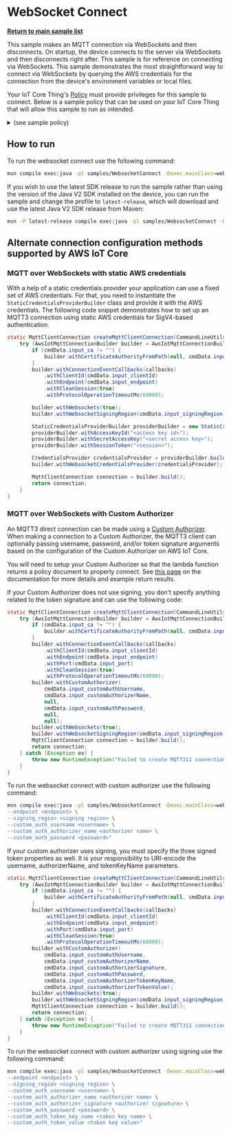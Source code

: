 # WebSocket Connect

[**Return to main sample list**](../README.md)

This sample makes an MQTT connection via WebSockets and then disconnects. On startup, the device connects to the server via WebSockets and then disconnects right after. This sample is for reference on connecting via WebSockets. This sample demonstrates the most straightforward way to connect via WebSockets by querying the AWS credentials for the connection from the device's environment variables or local files.

Your IoT Core Thing's [Policy](https://docs.aws.amazon.com/iot/latest/developerguide/iot-policies.html) must provide privileges for this sample to connect. Below is a sample policy that can be used on your IoT Core Thing that will allow this sample to run as intended.

<details>
<summary>(see sample policy)</summary>
<pre>
{
  "Version": "2012-10-17",
  "Statement": [
    {
      "Effect": "Allow",
      "Action": [
        "iot:Connect"
      ],
      "Resource": [
        "arn:aws:iot:<b>region</b>:<b>account</b>:client/test-*"
      ]
    }
  ]
}
</pre>

Replace with the following with the data from your AWS account:
* `<region>`: The AWS IoT Core region where you created your AWS IoT Core thing you wish to use with this sample. For example `us-east-1`.
* `<account>`: Your AWS IoT Core account ID. This is the set of numbers in the top right next to your AWS account name when using the AWS IoT Core website.

Note that in a real application, you may want to avoid the use of wildcards in your ClientID or use them selectively. Please follow best practices when working with AWS on production applications using the SDK. Also, for the purposes of this sample, please make sure your policy allows a client ID of `test-*` to connect or use `--client_id <client ID here>` to send the client ID your policy supports.

For this sample, using WebSockets will attempt to fetch the AWS credentials to authorize the connection from your environment variables or local files. See the [authorizing direct AWS](https://docs.aws.amazon.com/iot/latest/developerguide/authorizing-direct-aws.html) page for documentation on how to get the AWS credentials, which then you can set to the `AWS_ACCESS_KEY_ID`, `AWS_SECRET_ACCESS`, and `AWS_SESSION_TOKEN` environment variables.

</details>

## How to run

To run the websocket connect use the following command:

```sh
mvn compile exec:java -pl samples/WebsocketConnect -Dexec.mainClass=websocketconnect.WebsocketConnect -Dexec.args="--endpoint <endpoint> --signing_region <signing region>"
```

If you wish to use the latest SDK release to run the sample rather than using the version of the Java V2 SDK installed on the device, you can run the sample and change the profile to `latest-release`, which will download and use the latest Java V2 SDK release from Maven:

```sh
mvn -P latest-release compile exec:java -pl samples/WebsocketConnect -Dexec.mainClass=websocketconnect.WebsocketConnect -Dexec.args="--endpoint <endpoint> --signing_region <signing region>"
```

## Alternate connection configuration methods supported by AWS IoT Core

### MQTT over WebSockets with static AWS credentials

With a help of a static credentials provider your application can use a fixed set of AWS credentials. For that, you need
to instantiate the `StaticCredentialsProviderBuilder` class and provide it with the AWS credentials. The following code
snippet demonstrates how to set up an MQTT3 connection using static AWS credentials for SigV4-based authentication.

```java
static MqttClientConnection createMqttClientConnection(CommandLineUtils.SampleCommandLineData cmdData) {
    try (AwsIotMqttConnectionBuilder builder = AwsIotMqttConnectionBuilder.newMtlsBuilderFromPath(null, null)) {
        if (cmdData.input_ca != "") {
            builder.withCertificateAuthorityFromPath(null, cmdData.input_ca);
        }
        builder.withConnectionEventCallbacks(callbacks)
            .withClientId(cmdData.input_clientId)
            .withEndpoint(cmdData.input_endpoint)
            .withCleanSession(true)
            .withProtocolOperationTimeoutMs(60000);

        builder.withWebsockets(true);
        builder.withWebsocketSigningRegion(cmdData.input_signingRegion);

        StaticCredentialsProviderBuilder providerBuilder = new StaticCredentialsProviderBuilder();
        providerBuilder.withAccessKeyId("<access key id>");
        providerBuilder.withSecretAccessKey("<secret access key>");
        providerBuilder.withSessionToken("<session>");

        CredentialsProvider credentialsProvider = providerBuilder.build();
        builder.withWebsocketCredentialsProvider(credentialsProvider);

        MqttClientConnection connection = builder.build();
        return connection;
    }
}
```

### MQTT over WebSockets with Custom Authorizer

An MQTT3 direct connection can be made using a [Custom Authorizer](https://docs.aws.amazon.com/iot/latest/developerguide/custom-authentication.html).
When making a connection to a Custom Authorizer, the MQTT3 client can optionally passing username, password, and/or token
signature arguments based on the configuration of the Custom Authorizer on AWS IoT Core.

You will need to setup your Custom Authorizer so that the lambda function returns a policy document to properly connect.
See [this page](https://docs.aws.amazon.com/iot/latest/developerguide/config-custom-auth.html) on the documentation for
more details and example return results.

If your Custom Authorizer does not use signing, you don't specify anything related to the token signature and can use
the following code:

```java
static MqttClientConnection createMqttClientConnection(CommandLineUtils.SampleCommandLineData cmdData) {
    try (AwsIotMqttConnectionBuilder builder = AwsIotMqttConnectionBuilder.newDefaultBuilder()) {
        if (cmdData.input_ca != "") {
            builder.withCertificateAuthorityFromPath(null, cmdData.input_ca);
        }
        builder.withConnectionEventCallbacks(callbacks)
            .withClientId(cmdData.input_clientId)
            .withEndpoint(cmdData.input_endpoint)
            .withPort(cmdData.input_port)
            .withCleanSession(true)
            .withProtocolOperationTimeoutMs(60000);
        builder.withCustomAuthorizer(
            cmdData.input_customAuthUsername,
            cmdData.input_customAuthorizerName,
            null,
            cmdData.input_customAuthPassword,
            null,
            null);
        builder.withWebsockets(true);
        builder.withWebsocketSigningRegion(cmdData.input_signingRegion);
        MqttClientConnection connection = builder.build();
        return connection;
    } catch (Exception ex) {
        throw new RuntimeException("Failed to create MQTT311 connection", ex);
    }
}
```

To run the websocket connect with custom authorizer use the following command:

```sh
mvn compile exec:java -pl samples/WebsocketConnect -Dexec.mainClass=websocketconnect.WebsocketConnect -Dexec.args="\
--endpoint <endpoint> \
--signing_region <signing region> \
--custom_auth_username <username> \
--custom_auth_authorizer_name <authorizer name> \
--custom_auth_password <password>"
```

If your custom authorizer uses signing, you must specify the three signed token properties as well. It is your responsibility
to URI-encode the username, authorizerName, and tokenKeyName parameters.

```java
static MqttClientConnection createMqttClientConnection(CommandLineUtils.SampleCommandLineData cmdData) {
    try (AwsIotMqttConnectionBuilder builder = AwsIotMqttConnectionBuilder.newDefaultBuilder()) {
        if (cmdData.input_ca != "") {
            builder.withCertificateAuthorityFromPath(null, cmdData.input_ca);
        }
        builder.withConnectionEventCallbacks(callbacks)
            .withClientId(cmdData.input_clientId)
            .withEndpoint(cmdData.input_endpoint)
            .withPort(cmdData.input_port)
            .withCleanSession(true)
            .withProtocolOperationTimeoutMs(60000);
        builder.withCustomAuthorizer(
            cmdData.input_customAuthUsername,
            cmdData.input_customAuthorizerName,
            cmdData.input_customAuthorizerSignature,
            cmdData.input_customAuthPassword,
            cmdData.input_customAuthorizerTokenKeyName,
            cmdData.input_customAuthorizerTokenValue);
        builder.withWebsockets(true);
        builder.withWebsocketSigningRegion(cmdData.input_signingRegion);
        MqttClientConnection connection = builder.build();
        return connection;
    } catch (Exception ex) {
        throw new RuntimeException("Failed to create MQTT311 connection", ex);
    }
}
```

To run the websocket connect with custom authorizer using signing use the following command:

```sh
mvn compile exec:java -pl samples/WebsocketConnect -Dexec.mainClass=websocketconnect.WebsocketConnect -Dexec.args="\
--endpoint <endpoint> \
--signing_region <signing region> \
--custom_auth_username <username> \
--custom_auth_authorizer_name <authorizer name> \
--custom_auth_authorizer_signature <authorizer signature> \
--custom_auth_password <password> \
--custom_auth_token_key_name <token key name> \
--custom_auth_token_value <token key value>"
```
